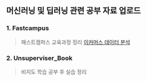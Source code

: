## 머신러닝 및 딥러닝 관련 공부 자료 업로드
### 1. Fastcampus
 >  패스트캠퍼스 교육과정 정리
  >  [이커머스 데이터 분석](https://github.com/717eunhye/Lecture_book_etc/tree/main/Fastcampus/E-commerce_data_analysis)

 ### 2. Unsuperviser_Book
 >  비지도 학습 공부 후 실습 정리 
